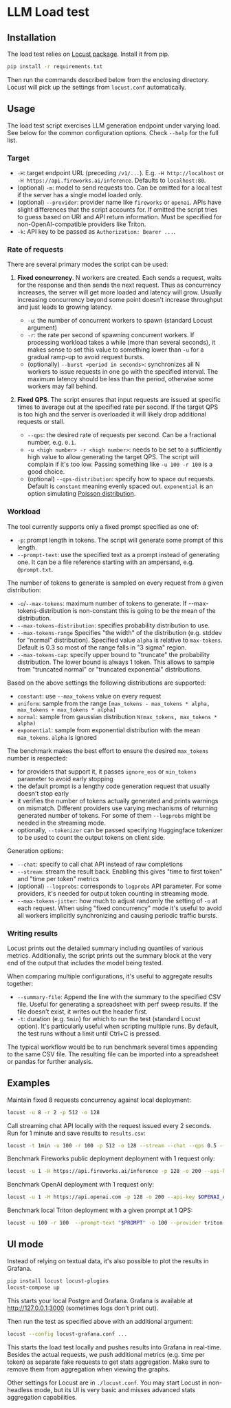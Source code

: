 # LLM Load test

## Installation

The load test relies on [Locust package](https://locust.io/). Install it from pip.

```bash
pip install -r requirements.txt
```

Then run the commands described below from the enclosing directory. Locust will pick up the settings from `locust.conf` automatically.

## Usage

The load test script exercises LLM generation endpoint under varying load. See below for the common configuration options. Check `--help` for the full list.

### Target

- `-H`: target endpoint URL (preceding `/v1/...`). E.g. `-H http://localhost` or `-H https://api.fireworks.ai/inference`. Defaults to `localhost:80`.
- (optional) `-m`: model to send requests too. Can be omitted for a local test if the server has a single model loaded only.
- (optional) `--provider`: provider name like `fireworks` or `openai`. APIs have slight differences that the script accounts for. If omitted the script tries to guess based on URI and API return information. Must be specified for non-OpenAI-compatible providers like Triton.
- `-k`: API key to be passed as `Authorization: Bearer ...`.

### Rate of requests

There are several primary modes the script can be used:

1. **Fixed concurrency**. N workers are created. Each sends a request, waits for the response and then sends the next request. Thus as concurrency increases, the server will get more loaded and latency will grow. Usually increasing concurrency beyond some point doesn't increase throughput and just leads to growing latency.
   - `-u`: the number of concurrent workers to spawn (standard Locust argument)
   - `-r`: the rate per second of spawning concurrent workers. If processing workload takes a while (more than several seconds), it makes sense to set this value to something lower than `-u` for a gradual ramp-up to avoid request bursts.
   - (optionally) `--burst <period in seconds>`: synchronizes all N workers to issue requests in one go with the specified interval. The maximum latency should be less than the period, otherwise some workers may fall behind.

2. **Fixed QPS**. The script ensures that input requests are issued at specific times to average out at the specified rate per second. If the target QPS is too high and the server is overloaded it will likely drop additional requests or stall.
   - `--qps`: the desired rate of requests per second. Can be a fractional number, e.g. `0.1`.
   - `-u <high number> -r <high number>`: needs to be set to a sufficiently high value to allow generating the target QPS. The script will complain if it's too low. Passing something like `-u 100 -r 100` is a good choice.
   - (optional) `--qps-distribution`: specify how to space out requests. Default is `constant` meaning evenly spaced out. `exponential` is an option simulating [Poisson distribution](https://en.wikipedia.org/wiki/Traffic_generation_model#Poisson_traffic_model).

### Workload

The tool currently supports only a fixed prompt specified as one of:
- `-p`: prompt length in tokens. The script will generate some prompt of this length.
- `--prompt-text`: use the specified text as a prompt instead of generating one. It can be a file reference starting with an ampersand, e.g. `@prompt.txt`.

The number of tokens to generate is sampled on every request from a given distribution:
- `-o`/`--max-tokens`: maximum number of tokens to generate. If --max-tokens-distribution is non-constant this is going to be the mean of the distribution.
- `--max-tokens-distribution`: specifies probability distribution to use.
- `--max-tokens-range` Specifies "the width" of the distribution (e.g. stddev for "normal" distribution). Specified value `alpha` is relative to `max-tokens`. Default is 0.3 so most of the range falls in "3 sigma" region.
- `--max-tokens-cap`: specify upper bound to "truncate" the probability distribution. The lower bound is always 1 token. This allows to sample from "truncated normal" or "truncated exponential" distributions.

Based on the above settings the following distributions are supported:
- `constant`: use `--max_tokens` value on every request
- `uniform`: sample from the range `[max_tokens - max_tokens * alpha, max_tokens + max_tokens * alpha]`
- `normal`: sample from gaussian distribution `N(max_tokens, max_tokens * alpha)`
- `exponential`: sample from exponential distribution with the mean `max_tokens`. `alpha` is ignored

The benchmark makes the best effort to ensure the desired `max_tokens` number is respected:
- for providers that support it, it passes `ignore_eos` or `min_tokens` parameter to avoid early stopping
- the default prompt is a lengthy code generation request that usually doesn't stop early
- it verifies the number of tokens actually generated and prints warnings on mismatch. Different providers use varying mechanisms of returning generated number of tokens. For some of them `--logprobs` might be needed in the streaming mode.
- optionally, `--tokenizer` can be passed specifying Huggingface tokenizer to be used to count the output tokens on client side.

Generation options:
- `--chat`: specify to call chat API instead of raw completions
- `--stream`: stream the result back. Enabling this gives "time to first token" and "time per token" metrics
- (optional) `--logprobs`: corresponds to `logprobs` API parameter. For some providers, it's needed for output token counting in streaming mode.
- `--max-tokens-jitter`: how much to adjust randomly the setting of `-o` at each request. When using "fixed concurrency" mode it's useful to avoid all workers implicitly synchronizing and causing periodic traffic bursts.

### Writing results

Locust prints out the detailed summary including quantiles of various metrics. Additionally, the script prints out the summary block at the very end of the output that includes the model being tested.

When comparing multiple configurations, it's useful to aggregate results together:

- `--summary-file`: Append the line with the summary to the specified CSV file. Useful for generating a spreadsheet with perf sweep results. If the file doesn't exist, it writes out the header first.
- `-t`: duration (e.g. `5min`) for which to run the test (standard Locust option). It's particularly useful when scripting multiple runs. By default, the test runs without a limit until Ctrl+C is pressed.

The typical workflow would be to run benchmark several times appending to the same CSV file. The resulting file can be imported into a spreadsheet or pandas for further analysis.

## Examples

Maintain fixed 8 requests concurrency against local deployment:

```bash
locust -u 8 -r 2 -p 512 -o 128
```

Call streaming chat API locally with the request issued every 2 seconds. Run for 1 minute and save results to `results.csv`:

```bash
locust -t 1min -u 100 -r 100 -p 512 -o 128 --stream --chat --qps 0.5 --summary-file results.csv
```

Benchmark Fireworks public deployment deployment with 1 request only:

```bash
locust -u 1 -H https://api.fireworks.ai/inference -p 128 -o 200 --api-key $FIREWORKS_API_KEY --model=accounts/fireworks/models/llama-v2-7b
```

Benchmark OpenAI deployment with 1 request only:

```bash
locust -u 1 -H https://api.openai.com -p 128 -o 200 --api-key $OPENAI_API_KEY --model=gpt-3.5-turbo --chat
```

Benchmark local Triton deployment with a given prompt at 1 QPS:

```bash
locust -u 100 -r 100  --prompt-text "$PROMPT" -o 100 --provider triton-infer -H http://localhost:8000 --tokenizer /path/to/my/hf/tokenizer --qps 1
```


## UI mode

Instead of relying on textual data, it's also possible to plot the results in Grafana.

```bash
pip install locust locust-plugins
locust-compose up
```

This starts your local Postgre and Grafana. Grafana is available at http://127.0.0.1:3000 (sometimes logs don't print out).

Then run the test as specified above with an additional argument:

```bash
locust --config locust-grafana.conf ...
```

This starts the load test locally and pushes results into Grafana in real-time. Besides the actual requests, we push additional metrics (e.g. time per token) as separate fake requests to get stats aggregation. Make sure to remove them from aggregation when viewing the graphs.

Other settings for Locust are in `./locust.conf`. You may start Locust in non-headless mode, but its UI is very basic and misses advanced stats aggregation capabilities.
